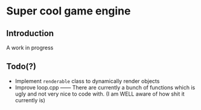 # Super cool game engine
## Introduction
A work in progress

## Todo(?)
- Implement `renderable` class to dynamically render objects
- Improve loop.cpp —— There are currently a bunch of functions which is ugly and not very nice to code with. (I am WELL aware of how shit it currently is)
